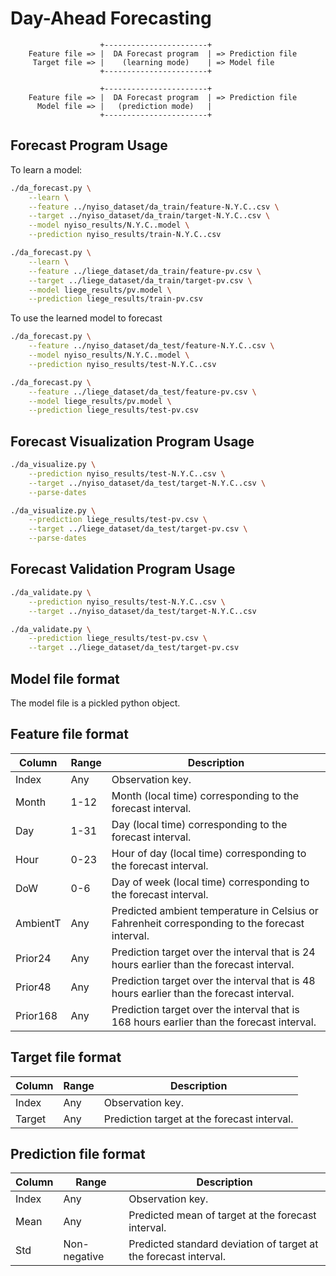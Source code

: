 # Day-Ahead Forecasting

```
                    +-----------------------+
    Feature file => |  DA Forecast program  | => Prediction file
     Target file => |    (learning mode)    | => Model file
                    +-----------------------+

                    +-----------------------+
    Feature file => |  DA Forecast program  | => Prediction file
      Model file => |   (prediction mode)   |
                    +-----------------------+
```

## Forecast Program Usage

To learn a model:

```sh
./da_forecast.py \
    --learn \
    --feature ../nyiso_dataset/da_train/feature-N.Y.C..csv \
    --target ../nyiso_dataset/da_train/target-N.Y.C..csv \
    --model nyiso_results/N.Y.C..model \
    --prediction nyiso_results/train-N.Y.C..csv
```

```sh
./da_forecast.py \
    --learn \
    --feature ../liege_dataset/da_train/feature-pv.csv \
    --target ../liege_dataset/da_train/target-pv.csv \
    --model liege_results/pv.model \
    --prediction liege_results/train-pv.csv
```

To use the learned model to forecast

```sh
./da_forecast.py \
    --feature ../nyiso_dataset/da_test/feature-N.Y.C..csv \
    --model nyiso_results/N.Y.C..model \
    --prediction nyiso_results/test-N.Y.C..csv
```

```sh
./da_forecast.py \
    --feature ../liege_dataset/da_test/feature-pv.csv \
    --model liege_results/pv.model \
    --prediction liege_results/test-pv.csv
```

## Forecast Visualization Program Usage

```sh
./da_visualize.py \
    --prediction nyiso_results/test-N.Y.C..csv \
    --target ../nyiso_dataset/da_test/target-N.Y.C..csv \
    --parse-dates
```

```sh
./da_visualize.py \
    --prediction liege_results/test-pv.csv \
    --target ../liege_dataset/da_test/target-pv.csv \
    --parse-dates
```


## Forecast Validation Program Usage

```sh
./da_validate.py \
    --prediction nyiso_results/test-N.Y.C..csv \
    --target ../nyiso_dataset/da_test/target-N.Y.C..csv
```

```sh
./da_validate.py \
    --prediction liege_results/test-pv.csv \
    --target ../liege_dataset/da_test/target-pv.csv
```

## Model file format

The model file is a pickled python object.

## Feature file format

| Column   | Range | Description                                                                                    |
|----------|-------|------------------------------------------------------------------------------------------------|
| Index    | Any   | Observation key.                                                                               |
| Month    | 1-12  | Month (local time) corresponding to the forecast interval.                                     |
| Day      | 1-31  | Day (local time) corresponding to the forecast interval.                                       |
| Hour     | 0-23  | Hour of day (local time) corresponding to the forecast interval.                               |
| DoW      | 0-6   | Day of week (local time) corresponding to the forecast interval.                               |
| AmbientT | Any   | Predicted ambient temperature in Celsius or Fahrenheit corresponding to the forecast interval. |
| Prior24  | Any   | Prediction target over the interval that is 24 hours earlier than the forecast interval.       |
| Prior48  | Any   | Prediction target over the interval that is 48 hours earlier than the forecast interval.       |
| Prior168 | Any   | Prediction target over the interval that is 168 hours earlier than the forecast interval.      |

## Target file format

| Column | Range | Description                                 |
|--------|-------|---------------------------------------------|
| Index  | Any   | Observation key.                            |
| Target | Any   | Prediction target at the forecast interval. |

## Prediction file format

| Column | Range        | Description                                                      |
|--------|--------------|------------------------------------------------------------------|
| Index  | Any          | Observation key.                                                 |
| Mean   | Any          | Predicted mean of target at the forecast interval.               |
| Std    | Non-negative | Predicted standard deviation of target at the forecast interval. |
